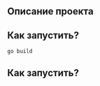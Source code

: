 ## Описание проекта





## Как запустить?




```bash
go build 
```


## Как запустить?

```bash

```